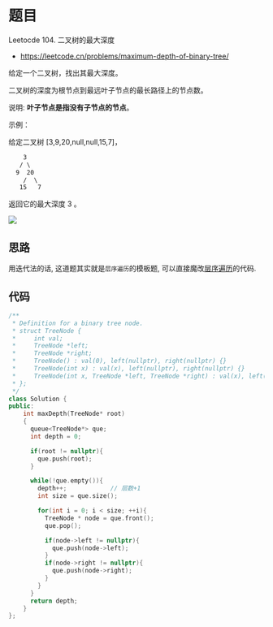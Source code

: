 # 题目
Leetocde 104. 二叉树的最大深度
- https://leetcode.cn/problems/maximum-depth-of-binary-tree/

给定一个二叉树，找出其最大深度。

二叉树的深度为根节点到最远叶子节点的最长路径上的节点数。

说明: **叶子节点是指没有子节点的节点**。

示例：

给定二叉树 [3,9,20,null,null,15,7]，

```txt
    3
   / \
  9  20
    /  \
   15   7
```
返回它的最大深度 3 。

![](https://code-thinking-1253855093.file.myqcloud.com/pics/20200810193056585-20230310134854803.png)

## 思路
用迭代法的话, 这道题其实就是`层序遍历`的模板题, 可以直接魔改[层序遍历](../层序遍历_102/题解_102.md)的代码.

## 代码
```cpp
/**
 * Definition for a binary tree node.
 * struct TreeNode {
 *     int val;
 *     TreeNode *left;
 *     TreeNode *right;
 *     TreeNode() : val(0), left(nullptr), right(nullptr) {}
 *     TreeNode(int x) : val(x), left(nullptr), right(nullptr) {}
 *     TreeNode(int x, TreeNode *left, TreeNode *right) : val(x), left(left), right(right) {}
 * };
 */
class Solution {
public:
    int maxDepth(TreeNode* root) 
    {
      queue<TreeNode*> que;
      int depth = 0;

      if(root != nullptr){
        que.push(root);
      }

      while(!que.empty()){
        depth++;            // 层数+1
        int size = que.size();

        for(int i = 0; i < size; ++i){
          TreeNode * node = que.front();
          que.pop();

          if(node->left != nullptr){
            que.push(node->left);
          }
          if(node->right != nullptr){
            que.push(node->right);
          }
        }
      }
      return depth;
    }
};
```


